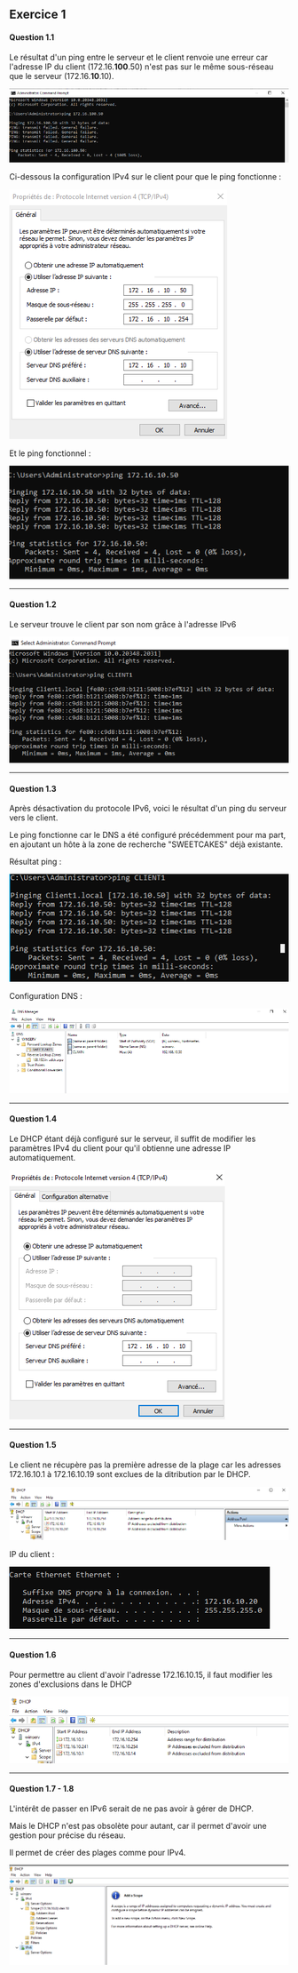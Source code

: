 ## Exercice 1

#### Question 1.1

Le résultat d'un ping entre le serveur et le client renvoie une erreur car l'adresse IP du client (172.16.**100**.50) n'est pas sur le même sous-réseau que le serveur (172.16.**10**.10).

![pingServerClient](https://github.com/PKechichian/TSSR2405_Checkpoint2/blob/main/Annexes/Q1-1.pingServCLI.png)

Ci-dessous la configuration IPv4 sur le client pour que le ping fonctionne :

![configCLI](https://github.com/PKechichian/TSSR2405_Checkpoint2/blob/main/Annexes/Q1-1.configCLI.png)

Et le ping fonctionnel :

![pingServerClient](https://github.com/PKechichian/TSSR2405_Checkpoint2/blob/main/Annexes/Q1-1.pingServCLIOK.png)

---

#### Question 1.2

Le serveur trouve le client par son nom grâce à l'adresse IPv6

![pingServerClientviaNom](https://github.com/PKechichian/TSSR2405_Checkpoint2/blob/main/Annexes/Q1-2.pingAvecNom.png)

---

#### Question 1.3

Après désactivation du protocole IPv6, voici le résultat d'un ping du serveur vers le client.

Le ping fonctionne car le DNS a été configuré précédemment pour ma part, en ajoutant un hôte à la zone de recherche "SWEETCAKES" déjà existante.

Résultat ping :

![pingServerClient](https://github.com/PKechichian/TSSR2405_Checkpoint2/blob/main/Annexes/Q1-3.pingAvecNomOK.png)

Configuration DNS :

![configDNS](https://github.com/PKechichian/TSSR2405_Checkpoint2/blob/main/Annexes/Q1-3.configDNS.png)

---

#### Question 1.4

Le DHCP étant déjà configuré sur le serveur, il suffit de modifier les paramètres IPv4 du client pour qu'il obtienne une adresse IP automatiquement.

![configDNS](https://github.com/PKechichian/TSSR2405_Checkpoint2/blob/main/Annexes/Q1-4.IPauto.png)

---

#### Question 1.5

Le client ne récupère pas la première adresse de la plage car les adresses 172.16.10.1 à 172.16.10.19 sont exclues de la ditribution par le DHCP.

![configDHCP](https://github.com/PKechichian/TSSR2405_Checkpoint2/blob/main/Annexes/Q1-5.DHCP.png)

IP du client :

![IPclientDHCP](https://github.com/PKechichian/TSSR2405_Checkpoint2/blob/main/Annexes/Q1-5.IPclient.png)

---

#### Question 1.6

Pour permettre au client d'avoir l'adresse 172.16.10.15, il faut modifier les zones d'exclusions dans le DHCP

![modifDHCP](https://github.com/PKechichian/TSSR2405_Checkpoint2/blob/main/Annexes/Q1-6.modifDHCP.png)

---

#### Question 1.7 - 1.8

L'intérêt de passer en IPv6 serait de ne pas avoir à gérer de DHCP.

Mais le DHCP n'est pas obsolète pour autant, car il permet d'avoir une gestion pour précise du réseau.

Il permet de créer des plages comme pour IPv4.

![IPv6DHCP](https://github.com/PKechichian/TSSR2405_Checkpoint2/blob/main/Annexes/Q1-8.Ipv6DHCP.png)

